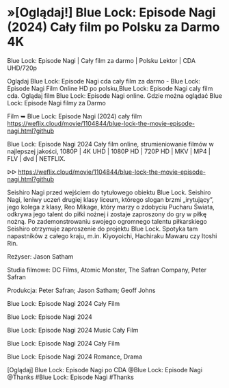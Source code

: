 # »[Oglądaj!] Blue Lock: Episode Nagi (2024) Cały film po Polsku za Darmo 4K


Blue Lock: Episode Nagi | Cały film za darmo | Polsku Lektor | CDA UHD/720p

Oglądaj Blue Lock: Episode Nagi cda cały film za darmo - Blue Lock: Episode Nagi Film Online HD po polsku,Blue Lock: Episode Nagi caly film cda. Oglądaj film Blue Lock: Episode Nagi online. Gdzie można oglądać Blue Lock: Episode Nagi filmy za Darmo

Film ➥ Blue Lock: Episode Nagi (2024) cały film https://weflix.cloud/movie/1104844/blue-lock-the-movie-episode-nagi.html?github

Blue Lock: Episode Nagi 2024 Cały film online, strumieniowanie filmów w najlepszej jakości, 1080P | 4K UHD | 1080P HD | 720P HD | MKV | MP4 | FLV | dvd | NETFLIX.

ᐅᐅ https://weflix.cloud/movie/1104844/blue-lock-the-movie-episode-nagi.html?github

Seishiro Nagi przed wejściem do tytułowego obiektu Blue Lock. Seishiro Nagi, leniwy uczeń drugiej klasy liceum, którego slogan brzmi „irytujący”, jego kolega z klasy, Reo Mikage, który marzy o zdobyciu Pucharu Świata, odkrywa jego talent do piłki nożnej i zostaje zaproszony do gry w piłkę nożną. Po zademonstrowaniu swojego ogromnego talentu piłkarskiego Seishiro otrzymuje zaproszenie do projektu Blue Lock. Spotyka tam napastników z całego kraju, m.in. Kiyoyoichi, Hachiraku Mawaru czy Itoshi Rin.

Reżyser: Jason Satham

Studia filmowe: DC Films, Atomic Monster, The Safran Company, Peter Safran

Produkcja: Peter Safran; Jason Satham; Geoff Johns

Blue Lock: Episode Nagi 2024 Cały Film

Blue Lock: Episode Nagi 2024

Blue Lock: Episode Nagi 2024 Music Cały Film

Blue Lock: Episode Nagi 2024 Cały Film

Blue Lock: Episode Nagi 2024 Romance, Drama

[Oglądaj] Blue Lock: Episode Nagi po CDA @Blue Lock: Episode Nagi @Thanks #Blue Lock: Episode Nagi #Thanks

